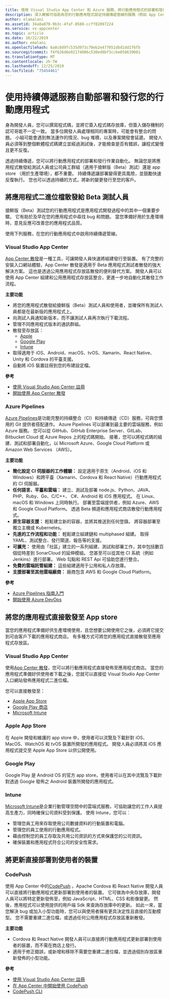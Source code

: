 ```yaml
---
title: 使用 Visual Studio App Center 和 Azure 服務，將行動應用程式的部署和發行自動化
description: 深入瞭解可協助為您的行動應用程式設定持續傳遞管線的服務（例如 App Center）。
author: elamalani
ms.assetid: 34a8a070-9b3c-4faf-8588-ccff02097224
ms.service: vs-appcenter
ms.topic: article
ms.date: 10/22/2019
ms.author: emalani
ms.openlocfilehash: 6a8c8d9fc535d973c70eb2e477051dbd1dd1f6fb
ms.sourcegitcommit: f4f626d6e92174086c530ed9bf3ccbe058639081
ms.translationtype: MT
ms.contentlocale: zh-TW
ms.lasthandoff: 12/25/2019
ms.locfileid: "75454461"
---
```

# <a name="automate-the-deployment-and-release-of-your-mobile-applications-with-continuous-delivery-services"></a>使用持續傳遞服務自動部署和發行您的行動應用程式

身為開發人員，您可以撰寫程式碼，並將它簽入程式碼存放庫，但簽入儲存機制的認可哥能不一定一致。 當多位開發人員處理相同的專案時，可能會有整合的問題。 小組可能會遇到無法運作的情況、bug 堆積，以及專案開發會延遲。 開發人員必須等到整個軟體程式碼建立並經過測試後，才能檢查是否有錯誤，讓程式變慢且更不反復。

透過持續傳遞，您可以將行動應用程式的部署和發行作業自動化。 無論您是將應用程式散發給測試人員或公司員工群組（適用于搶鮮版（Beta）測試）還是 app store （用於生產環境），都不重要。 持續傳遞讓部署變得更具風險，並鼓勵快速反復執行。 您也可以透過持續的方式，將新的變更發行至您的客戶。

## <a name="distribute-application-binaries-to-beta-testers"></a>將應用程式二進位檔散發給 Beta 測試人員
搶鮮版（Beta）測試您的行動應用程式是應用程式開發過程中的其中一個重要步驟。 它有助於及早在您的應用程式中尋找 bug 和問題。 當您準備好用於生產環境時，意見反應可改善您的應用程式品質。

使用下列服務，在您的行動應用程式中啟用持續傳遞管線。

### <a name="visual-studio-app-center"></a>Visual Studio App Center
[App Center 散發](/appcenter/distribution/)是一種工具，可讓開發人員快速將組建發行至裝置。 有了完整的安裝入口網站體驗，App Center 散發是適用于 Beta 應用程式測試者散發的強大解決方案。 這也是透過公用應用程式存放區散發的便利替代方案。 開發人員可以使用 App Center 組建和公用應用程式存放區整合，更進一步地自動化其散發工作流程。

**主要功能**
- 將您的應用程式散發給搶鮮版（Beta）測試人員和使用者，並確保所有測試人員都是在最新版的應用程式上。
- 向測試人員通知新版本，而不讓測試人員再次執行下載流程。
- 管理不同應用程式版本的通訊群組。
- 散發至存放區： 
    - [Apple](/appcenter/distribution/stores/apple)
    - [Google Play](/appcenter/distribution/stores/googleplay)
    - [Intune](/appcenter/distribution/stores/intune)
- 取得適用于 iOS、Android、macOS、tvOS、Xamarin、React Native、Unity 和 Cordova 的平臺支援。
- 自動將 iOS 裝置註冊到您的布建設定檔。

**參考**
- [使用 Visual Studio App Center 註冊](https://appcenter.ms/signup?utm_source=Mobile%20Development%20Docs&utm_medium=Azure&utm_campaign=New%20azure%20docs)
- [開始使用 App Center 散發](/appcenter/build/)

### <a name="azure-pipelines"></a>Azure Pipelines

[Azure Pipelines](https://azure.microsoft.com/services/devops/pipelines/)是功能完整的持續整合（CI）和持續傳遞（CD）服務，可與您慣用的 Git 提供者搭配運作。 Azure Pipelines 可以部署到最主要的雲端服務，例如 Azure 服務。 您可以從 GitHub、GitHub Enterprise Server、GitLab、Bitbucket Cloud 或 Azure Repos 上的程式碼開始。 接著，您可以將程式碼的組建、測試和部署自動化，以 Microsoft Azure、Google Cloud Platform 或 Amazon Web Services （AWS）。

**主要功能**
- **簡化設定 CI 伺服器的工作體驗：** 設定適用于原生（Android、iOS 和 Windows）和跨平臺（Xamarin、Cordova 和 React Native）行動應用程式的 CI 伺服器。
- **任何語言、平臺和雲端：** 建立、測試及部署 node.js、Python、JAVA、PHP、Ruby、Go、C/C++、 C#、Android 和 iOS 應用程式。 在 Linux、macOS 和 Windows 上同時執行。 部署至雲端提供者，例如 Azure、AWS 和 Google Cloud Platform。 透過 Beta 頻道和應用程式商店散發行動應用程式。
- **原生容器支援：** 輕鬆建立新的容器，並將其推送到任何登錄。 將容器部署至獨立主機或 Kubernetes。
- **先進的工作流程和功能：** 輕鬆建立組建鏈和 multiphased 組建。 取得 YAML、測試整合、發行閘道、報告等的支援。
- **可擴充：** 使用由「社區」建立的一系列組建、測試和部署工作，其中包括數百個從時差到 SonarCloud 的延伸模組。 您甚至可以從其他 CI 系統（例如 Jenkins）進行部署。 Web 勾點和 REST Api 可協助您進行整合。
- **免費的雲端託管組建：** 這些組建適用于公用和私人存放庫。
- **支援部署至其他雲端廠商：** 廠商包含 AWS 和 Google Cloud Platform。

**參考**
- [Azure Pipelines 指南入門](/azure/devops/pipelines/get-started/pipelines-get-started?view=azure-devops)
- [開始使用 Azure DevOps](https://app.vsaex.visualstudio.com/signup/)
  
## <a name="distribute-your-application-directly-to-app-stores"></a>將您的應用程式直接散發至 App store
當您的應用程式準備好供生產環境使用，且您想要公開使用它之後，必須將它提交到可由客戶下載的應用程式商店。 有多種方式可將您的應用程式直接散發至應用程式存放區。 

### <a name="visual-studio-app-center"></a>Visual Studio App Center
使用[App Center 散發](/appcenter/distribution/stores/)，您可以將行動應用程式直接發佈至應用程式商店。 當您的應用程式準備好供使用者下載之後，您就可以直接從 Visual Studio App Center 入口網站發佈應用程式二進位檔。 

您可以直接散發至：
- [Apple App Store](/appcenter/distribution/stores/apple)
- [Google Play 商店](/appcenter/distribution/stores/googleplay)
- [Microsoft Intune](/appcenter/distribution/stores/intune)
    
### <a name="apple-app-store"></a>Apple App Store
在 Apple 開發和維護的 app store 中，使用者可以流覽及下載針對 iOS、MacOS、WatchOS 和 tvOS 裝置所開發的應用程式。 開發人員必須將其 iOS 應用程式提交至 Apple App Store 以供公開使用。

### <a name="google-play"></a>Google Play

Google Play 是 Android OS 的官方 app store，使用者可以在其中流覽及下載針對透過 Google 發佈之 Android 裝置所開發的應用程式。

### <a name="intune"></a>Intune

[Microsoft Intune](/intune/app-management)是企業行動管理空間中的雲端式服務，可協助讓您的工作人員提高生產力，同時確保公司資料受到保護。 使用 Intune，您可以︰
- 管理您員工用來存取使用公司數據資料的行動裝置和電腦。
- 管理您的員工使用的行動應用程式。
- 藉由控制您的員工存取及共用公司資訊的方式來保護您的公司資訊。
- 確保裝置和應用程式符合公司的安全性需求。
    
## <a name="deploy-updates-directly-to-users-devices"></a>將更新直接部署到使用者的裝置

### <a name="codepush"></a>CodePush
使用 App Center 中的[CodePush](/appcenter/distribution/codepush/) ，Apache Cordova 和 React Native 開發人員可以直接將行動應用程式更新部署到使用者的裝置。 它可做為中央存放庫，開發人員可以將特定更新發佈至，例如 JavaScript、HTML、CSS 和影像變更。 然後，應用程式可以使用提供的用戶端 Sdk 來查詢存放庫中的更新。 如此一來，當您解決 bug 或加入小型功能時，您可以與使用者擁有更具決定性且直接的互動模型。 您不需要重建二進位檔，或透過任何公用應用程式存放區重新散發。

**主要功能**
- Cordova 和 React Native 開發人員可以直接將行動應用程式更新部署到使用者的裝置，而不需在商店上發行。
- 適用于修正錯誤，或新增和移除不需要您重建二進位檔，並透過個別存放區重新發佈的小型功能。

**參考**
- [使用 Visual Studio App Center 註冊](https://appcenter.ms/signup?utm_source=Mobile%20Development%20Docs&utm_medium=Azure&utm_campaign=New%20azure%20docs)
- [在 App Center 中開始使用 CodePush](/appcenter/distribution/codepush/)
- [CodePush CLI](/appcenter/distribution/codepush/cli)